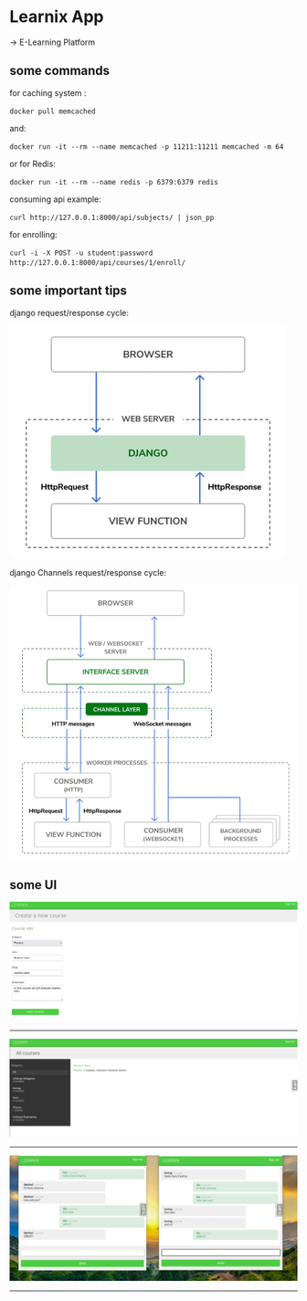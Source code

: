 # Learnix App

-> E-Learning Platform

## some commands


for caching system :

`docker pull memcached`

and:

`docker run -it --rm --name memcached -p 11211:11211 memcached -m 64`


or for Redis:

`docker run -it --rm --name redis -p 6379:6379 redis`

consuming api example:

`curl http://127.0.0.1:8000/api/subjects/ | json_pp`


for enrolling:

`curl -i -X POST -u student:password http://127.0.0.1:8000/api/courses/1/enroll/`


## some important tips

django request/response cycle:

![django req/res cycle](docs/django_cycle.png)

django Channels request/response cycle:

![django channels req/res cycle](docs/django_channels_cycle.png)



## some UI


![ui1](docs/ui1.png)

---

![ui2](docs/ui2.png)

---

![ui3](docs/ui3.png)

---
